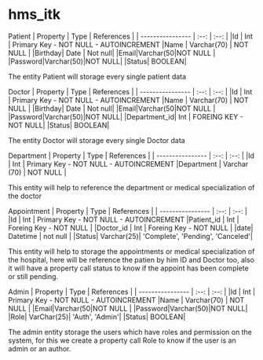 # hms_itk

Patient
| Property     | Type | References | 
| ---------------- | :--: | :--: |
|Id | Int | Primary Key - NOT NULL - AUTOINCREMENT 
|Name | Varchar(70) | NOT NULL |
|Birthday| Date | Not null|
|Email|Varchar(50|NOT NULL |
|Password|Varchar(50)|NOT NULL|
|Status| BOOLEAN| 

The entity Patient will storage every single patient data

Doctor
| Property     | Type | References | 
| ---------------- | :--: | :--: |
|Id | Int | Primary Key - NOT NULL - AUTOINCREMENT 
|Name | Varchar(70) | NOT NULL |
|Birthday| Date | Not null|
|Email|Varchar(50|NOT NULL |
|Password|Varchar(50)|NOT NULL|
|Department_id| Int | FOREING KEY - NOT NULL|
|Status| BOOLEAN|

The entity Doctor will storage every single Doctor data

Department 
| Property     | Type | References | 
| ---------------- | :--: | :--: |
|Id | Int | Primary Key - NOT NULL - AUTOINCREMENT 
|Department | Varchar (70) | NOT NULL |

This entity will help to reference the department or medical specialization of the doctor

Appointment
| Property     | Type | References | 
| ---------------- | :--: | :--: |
|Id | Int | Primary Key - NOT NULL - AUTOINCREMENT 
|Patient_id | Int | Foreing Key - NOT NULL |
|Doctor_id | Int | Foreing Key - NOT NULL |
|date| Datetime | not null |
|Status| Varchar(25)| 'Complete', 'Pending', 'Canceled'|

This entity will help to storage the appointments or medical specialization of the hospital, here will be reference the patien by him ID and Doctor too, also it will have a property call status to know if the appoint has been complete or still pending. 

Admin
| Property     | Type | References | 
| ---------------- | :--: | :--: |
|Id | Int | Primary Key - NOT NULL - AUTOINCREMENT 
|Name | Varchar(70) | NOT NULL |
|Email|Varchar(50|NOT NULL |
|Password|Varchar(50)|NOT NULL|
|Role| VarChar(25)| 'Auth', 'Admin'|
|Status| BOOLEAN| 

The admin entity storage the users which have roles and permission on the system, for this we create a property call Role to know if the user is an admin or an author.
